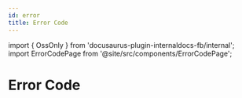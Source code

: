 ```yaml
---
id: error
title: Error Code
---
```

import { OssOnly } from 'docusaurus-plugin-internaldocs-fb/internal';
import ErrorCodePage from '@site/src/components/ErrorCodePage';

# Error Code
<OssOnly>
<ErrorCodePage/>
</OssOnly>